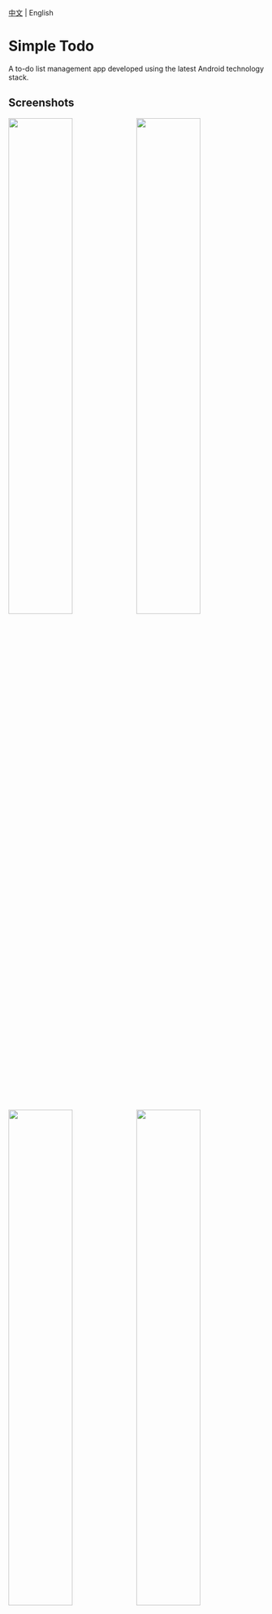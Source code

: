 [中文](README.md) | English

# Simple Todo

A to-do list management app developed using the latest Android technology stack.

## Screenshots

<img src="screenshots/screenshots1.png" width="50%"/><img src="screenshots/screenshots2.png" width="50%"/>
<img src="screenshots/screenshots3.png" width="50%"/><img src="screenshots/screenshots4.png" width="50%"/>
<img src="screenshots/screenshots5.png" width="50%"/><img src="screenshots/screenshots6.png" width="50%"/>

<br></br>

## Download Experience

- Scan QR code to install：<br></br>
  <a href="https://www.pgyer.com/YrsgyKDL"><img src="simpletodo.png"/></a>

- [Click to download simpletodo.apk][1]

## Features

- ✅ Basic Task Management
    - Add, edit, and delete tasks
    - Mark tasks as complete/incomplete
    - Task priority support (High, Medium, Low)
    - Task notes support
    - Bulk selection and deletion

- 🏷️ Category Management
    - Custom task labels
    - Label color customization
    - Task filtering by labels

- ⏰ Time Management
    - Set task due dates
    - Due date notifications
    - Automatic overdue task detection

- 🔍 Search and Filter
    - Task search
    - Show/hide completed tasks
    - Multi-dimensional task filtering

## Technical Architecture

- **UI**: Jetpack Compose + Material 3
- **Architecture Pattern**: MVVM
- **Dependency Injection**: Hilt
- **Local Storage**: Room
- **Background Tasks**: WorkManager
- **Asynchronous Processing**: Kotlin Coroutines + Flow

## Project Structure

```
app/src/main/
├── java/com/example/simpletodo/
│ ├── data/ # Data layer
│ │ ├── local/ # Room database
│ │ ├── model/ # Data models
│ │ └── repository/ # Data repositories
│ ├── di/ # Dependency injection
│ ├── ui/ # UI layer
│ ├── worker/ # Background workers
│ ├── MainActivity.kt # Main activity
│ └── TodoApplication.kt # Application entry
└── res/ # Resources
```

## Development Environment

- Android Studio Hedgehog | 2023.1.1 or higher
- JDK 17
- Android SDK 34
- Kotlin 1.9.0 or higher

## Build and Run

1. Clone the project 

git clone https://github.com/VIPyinzhiwei/SimpleToDo.git

2. Open the project in Android Studio

3. Sync Gradle dependencies

4. Run the application

## Main Dependencies

- Jetpack Compose: UI framework
- Room: Local database
- Hilt: Dependency injection
- WorkManager: Background task scheduling
- Material3: Material Design 3 components
- Accompanist: System UI controller

## License

[Apache License 2.0][2]

## Contributing

Contributions via Issues and Pull Requests are welcome.

1. Fork the project
2. Create your feature branch
3. Commit your changes
4. Push to the branch
5. Create a Pull Request

## Contact

For questions or suggestions, feel free to:

- Create an Issue
- Email: vipyinzhiwei@gmail.com
- Blog: vipyinzhiwei.com 

[1]:https://github.com/VIPyinzhiwei/SimpleToDo/raw/main/simpletodo.apk
[2]:http://www.apache.org/licenses/LICENSE-2.0
